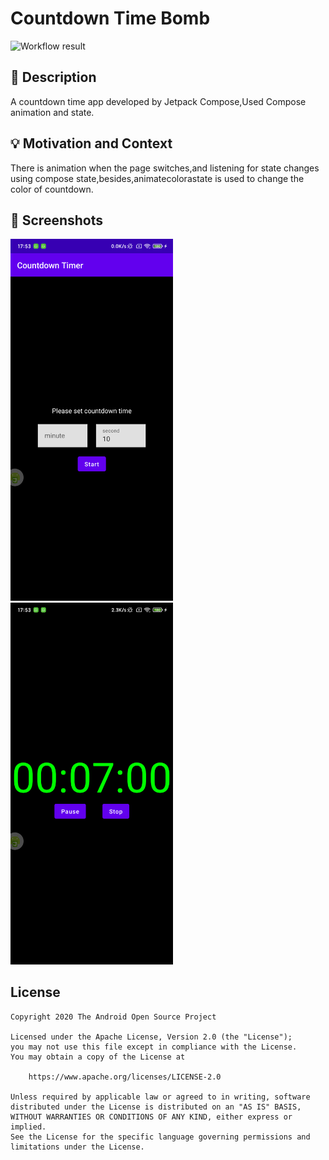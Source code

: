 # Countdown Time Bomb

<!--- Replace <OWNER> with your Github Username and <REPOSITORY> with the name of your repository. -->
<!--- You can find both of these in the url bar when you open your repository in github. -->
![Workflow result](https://github.com/RickyHal/android-dev-challenge-compose/workflows/Check/badge.svg)


## :scroll: Description
<!--- Describe your app in one or two sentences -->
A countdown time app developed by Jetpack Compose,Used Compose animation and state.

## :bulb: Motivation and Context
<!--- Optionally point readers to interesting parts of your submission. -->
<!--- What are you especially proud of? -->
There is animation when the page switches,and listening for state changes using compose state,besides,animatecolorastate is used to change the color of countdown.

## :camera_flash: Screenshots
<!-- You can add more screenshots here if you like -->
<img src="/results/screenshot_1.png" width="260">&emsp;<img src="/results/screenshot_2.png" width="260">

## License
```
Copyright 2020 The Android Open Source Project

Licensed under the Apache License, Version 2.0 (the "License");
you may not use this file except in compliance with the License.
You may obtain a copy of the License at

    https://www.apache.org/licenses/LICENSE-2.0

Unless required by applicable law or agreed to in writing, software
distributed under the License is distributed on an "AS IS" BASIS,
WITHOUT WARRANTIES OR CONDITIONS OF ANY KIND, either express or implied.
See the License for the specific language governing permissions and
limitations under the License.
```
